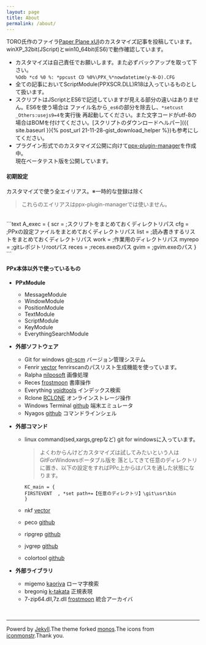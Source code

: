 ```yaml
---
layout: page
title: About
permalink: /about/
---
```


TORO氏作のファイラ[Paper Plane xUI](http://toro.d.dooo.jp/slppx.html)のカスタマイズ記事を投稿しています。  
winXP\_32bit(JScript)とwin10\_64bit(ES6)で動作確認しています。

- カスタマイズは自己責任でお願いします。また必ずバックアップを取って下さい。  
`%Odb *cd %0 %: *ppcust CD %0%\PPX_%*nowdatetime(y-N-D).CFG`
- 全ての記事においてScriptModule(PPXSCR.DLL)R18は入っているものとして扱います。
- スクリプトはJScriptとES6で記述していますが見える部分の違いはありません。ES6を使う場合は
ファイル名から`_es6`の部分を除去し、`*setcust _Others:usejs9=4`を実行後
再起動してください。また文字コードがutf-8の場合はBOMを付けてください。[スクリプトのダウンロードヘルパー]({{ site.baseurl }}{% post_url 21-11-28-gist_download_helper %})も参考にしてください。
- プラグイン形式でのカスタマイズ公開に向けて[ppx-plugin-manager](https://github.com/tar80/ppm)を作成中。  
現在ベータテスト版を公開しています。

#### 初期設定

カスタマイズで使う全エイリアス。※一時的な登録は除く

> これらのエイリアスはppx-plugin-managerでは使いません。

<BR>
```text
A_exec = {
scr  =    ;スクリプトをまとめておくディレクトリパス
cfg  =    ;PPxの設定ファイルをまとめておくディレクトリパス
list =    ;読み書きするリストをまとめておくディレクトリパス
work =    ;作業用のディレクトリパス
myrepo =  ;gitレポジトリrootパス
reces =   ;reces.exeのパス
gvim =    ;gvim.exeのパス
}
```

####  PPx本体以外で使っているもの

- **PPxModule**
  -  MessageModule
  -  WindowModule
  -  PositionModule
  -  TextModule
  - ScriptModule
  - KeyModule
  - EverythingSearchModule

- **外部ソフトウェア**
  - Git for windows [git-scm](https://git-scm.com/download/win) バージョン管理システム
  - Fenrir [vector](http://hp.vector.co.jp/authors/VA026310/) fenrirscanのパスリスト生成機能を使っています。
  - Ralpha [nilposoft](http://nilposoft.info/)  画像処理
  - Reces [frostmoon](http://frostmoon.sakura.ne.jp/) 書庫操作
  - Everything [voidtools](https://www.voidtools.com/) インデックス検索
  - Rclone [RCLONE](https://rclone.org/) オンラインストレージ操作
  - Windows Terminal [github](https://github.com/microsoft/terminal/releases) 端末エミュレータ
  - Nyagos [github](https://github.com/nyaosorg/nyagos/releases) コマンドラインシェル

- **外部コマンド**
  - linux command(sed,xargs,grepなど) git for windowsに入っています。
    > よくわからんけどカスタマイズは試してみたいという人はGitForWindowsポータブル版を
    落としてきて任意のディレクトリに置き、以下の設定をすればPPc上からはパスを通した状態になります。

    ```text
    KC_main = {
    FIRSTEVENT  , *set path+=【任意のディレクトリ】\git\usr\bin
    }
    ```

  - nkf [vector](https://www.vector.co.jp/soft/win95/util/se295331.html)
  - peco [github](https://github.com/peco/peco/releases)
  - ripgrep [github](https://github.com/BurntSushi/ripgrep/releases)
  - jvgrep [github](https://github.com/mattn/jvgrep/releases)
  - colortool [github](https://github.com/microsoft/terminal/releases/tag/1904.29002)

- **外部ライブラリ**
  - migemo [kaoriya](https://www.kaoriya.net/software/cmigemo/) ローマ字検索
  - bregonig [k-takata](http://k-takata.o.oo7.jp/mysoft/bregonig.html) 正規表現
  - 7-zip64.dll,7z.dll [frostmoon](http://frostmoon.sakura.ne.jp/) 統合アーカイバ

<BR>

---
Powerd by [Jekyll](http://jekyllrb-ja.github.io/).The theme forked [monos](http://jekyllthemes.org/themes/monos/).The icons from [iconmonstr](https://iconmonstr.com/).Thank you.
